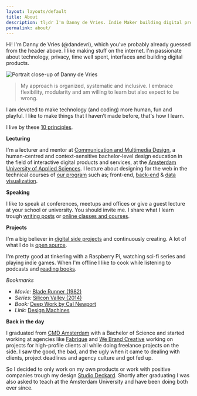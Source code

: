 ```yaml
---
layout: layouts/default
title: About
description: tl;dr I'm Danny de Vries. Indie Maker building digital products for the web and lecturer at CMD Amsterdam.
permalink: about/
---
```


Hi! I'm Danny de Vries (@dandevri), which you've probably already guessed from the header above. I like making stuff on the internet. I'm passionate about technology, privacy, time well spent, interfaces and building digital products. 

![Portrait close-up of Danny de Vries](/static/img/photos/portrait.jpg)

> My approach is organized, systematic and inclusive. I embrace flexibility, modularity and am willing to learn but also expect to be wrong.

I am devoted to make technology (and coding) more human, fun and playful. I like to make things that I haven’t made before, that's how I learn.

I live by these [10 principles](/principles).


**Lecturing**

I'm a lecturer and mentor at [Communication and Multimedia Design][cmd], a human-centred and context-sensitive bachelor-level design education in the field of interactive digital products and services, at the [Amsterdam University of Applied Sciences][auas]. I lecture about designing for the web in the technical courses of [our program][bt] such as; front-end, [back-end][be] & [data visualization][tt]. 

**Speaking**

I like to speak at conferences, meetups and offices or give a guest lecture at your school or university. You should invite me. I share what I learn trough [writing posts][writing] or [online classes and courses][teaching].

**Projects**

I'm a big believer in [digital side projects][projects] and continuously creating. A lot of what I do is [open source][os].

I'm pretty good at tinkering with a Raspberry Pi, watching sci-fi series and playing indie games. When I'm offline I like to cook while listening to podcasts and [reading books][books].

*Bookmarks*
* *Movie:* [Blade Runner (1982)][blade]
* *Series:* [Silicon Valley (2014)][valley]
* *Book:* [Deep Work by Cal Newport][deep]
* *Link:* [Design Machines][machines]


**Back in the day**

I graduated from [CMD Amsterdam][cmd] with a Bachelor of Science and started working at agencies like [Fabrique][fabrique] and [We Brand Creative][wbrnd] working on projects for high-profile clients all while doing freelance projects on the side. I saw the good, the bad, and the ugly when it came to dealing with clients, project deadlines and agency culture and got fed up.

So I decided to only work on my own products or work with positive companies trough my design [Studio Deckard][deckard]. Shortly after graduating I was also asked to teach at the Amsterdam University and have been doing both ever since.

[cmd]: https://www.cmd-amsterdam.nl/english/
[auas]: https://www.amsterdamuas.com/
[bt]: https://github.com/cmda-bt
[be]: https://github.com/cmda-bt/be-course-18-19
[tt]: https://github.com/cmda-tt
[projects]: /projects
[os]: https://github.com/dandevri
[writing]: /writing
[teaching]: /teaching
[speak]: /speaking
[books]: https://www.goodreads.com/user/show/82448855-danny-de-vries
[fabrique]: https://www.fabrique.com/
[wbrnd]: https://www.webrandcreative.nl/
[deckard]: https:/www.deckard.digital

[blade]: https://www.imdb.com/title/tt0083658/
[machines]: https://louderthanten.com/coax/design-machines:
[deep]: www.calnewport.com/books/deep-work/
[valley]: https://www.imdb.com/title/tt2575988/
